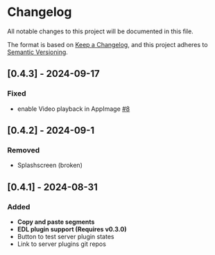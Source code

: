 # Changelog

All notable changes to this project will be documented in this file.

The format is based on [Keep a Changelog](https://keepachangelog.com/en/1.1.0/),
and this project adheres to [Semantic Versioning](https://semver.org/spec/v2.0.0.html).

## [0.4.3] - 2024-09-17

### Fixed

- enable Video playback in AppImage [#8](https://github.com/endrl/segment-editor/pull/8)

## [0.4.2] - 2024-09-1

### Removed

- Splashscreen (broken)

## [0.4.1] - 2024-08-31

### Added

- **Copy and paste segments**
- **EDL plugin support (Requires v0.3.0)**
- Button to test server plugin states
- Link to server plugins git repos
